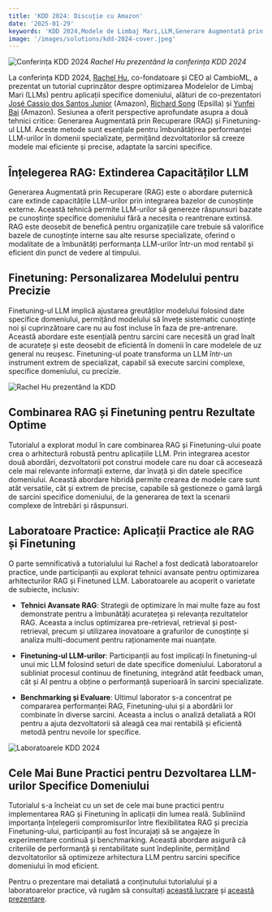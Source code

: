 ```yaml
---
title: 'KDD 2024: Discuție cu Amazon'
date: '2025-01-29'
keywords: 'KDD 2024,Modele de Limbaj Mari,LLM,Generare Augmentată prin Recuperare,RAG,finetuning LLM,Amazon,AI specific domeniului,învățare automată,conferință'
image: '/images/solutions/kdd-2024-cover.jpeg'
---
```


![Conferința KDD 2024](/images/solutions/kdd-2024-cover.jpeg)
_Rachel Hu prezentând la conferința KDD 2024_

La conferința KDD 2024, [Rachel Hu](https://www.linkedin.com/in/rachelsonghu/), co-fondatoare și CEO al CambioML, a prezentat un tutorial cuprinzător despre optimizarea Modelelor de Limbaj Mari (LLMs) pentru aplicații specifice domeniului, alături de co-prezentatori [José Cassio dos Santos Junior](https://www.linkedin.com/in/jcassiojr/) (Amazon), [Richard Song](https://www.linkedin.com/in/renchu-richard-song-a4099247/) (Epsilla) și [Yunfei Bai](https://www.linkedin.com/in/yunfei-felix-bai-909b861/) (Amazon). Sesiunea a oferit perspective aprofundate asupra a două tehnici critice: Generarea Augmentată prin Recuperare (RAG) și Finetuning-ul LLM. Aceste metode sunt esențiale pentru îmbunătățirea performanței LLM-urilor în domenii specializate, permițând dezvoltatorilor să creeze modele mai eficiente și precise, adaptate la sarcini specifice.

## Înțelegerea RAG: Extinderea Capacităților LLM

Generarea Augmentată prin Recuperare (RAG) este o abordare puternică care extinde capacitățile LLM-urilor prin integrarea bazelor de cunoștințe externe. Această tehnică permite LLM-urilor să genereze răspunsuri bazate pe cunoștințe specifice domeniului fără a necesita o reantrenare extinsă. RAG este deosebit de benefică pentru organizațiile care trebuie să valorifice bazele de cunoștințe interne sau alte resurse specializate, oferind o modalitate de a îmbunătăți performanța LLM-urilor într-un mod rentabil și eficient din punct de vedere al timpului.

## Finetuning: Personalizarea Modelului pentru Precizie

Finetuning-ul LLM implică ajustarea greutăților modelului folosind date specifice domeniului, permițând modelului să învețe sistematic cunoștințe noi și cuprinzătoare care nu au fost incluse în faza de pre-antrenare. Această abordare este esențială pentru sarcini care necesită un grad înalt de acuratețe și este deosebit de eficientă în domenii în care modelele de uz general nu reușesc. Finetuning-ul poate transforma un LLM într-un instrument extrem de specializat, capabil să execute sarcini complexe, specifice domeniului, cu precizie.

![Rachel Hu prezentând la KDD](/images/solutions/kdd-2024-rachel.jpeg)

## Combinarea RAG și Finetuning pentru Rezultate Optime

Tutorialul a explorat modul în care combinarea RAG și Finetuning-ului poate crea o arhitectură robustă pentru aplicațiile LLM. Prin integrarea acestor două abordări, dezvoltatorii pot construi modele care nu doar că accesează cele mai relevante informații externe, dar învață și din datele specifice domeniului. Această abordare hibridă permite crearea de modele care sunt atât versatile, cât și extrem de precise, capabile să gestioneze o gamă largă de sarcini specifice domeniului, de la generarea de text la scenarii complexe de întrebări și răspunsuri.

## Laboratoare Practice: Aplicații Practice ale RAG și Finetuning

O parte semnificativă a tutorialului lui Rachel a fost dedicată laboratoarelor practice, unde participanții au explorat tehnici avansate pentru optimizarea arhitecturilor RAG și Finetuned LLM. Laboratoarele au acoperit o varietate de subiecte, inclusiv:

- **Tehnici Avansate RAG**: Strategii de optimizare în mai multe faze au fost demonstrate pentru a îmbunătăți acuratețea și relevanța rezultatelor RAG. Aceasta a inclus optimizarea pre-retrieval, retrieval și post-retrieval, precum și utilizarea inovatoare a grafurilor de cunoștințe și analiza multi-document pentru raționamente mai nuanțate.

- **Finetuning-ul LLM-urilor**: Participanții au fost implicați în finetuning-ul unui mic LLM folosind seturi de date specifice domeniului. Laboratorul a subliniat procesul continuu de finetuning, integrând atât feedback uman, cât și AI pentru a obține o performanță superioară în sarcini specializate.

- **Benchmarking și Evaluare**: Ultimul laborator s-a concentrat pe compararea performanței RAG, Finetuning-ului și a abordării lor combinate în diverse sarcini. Aceasta a inclus o analiză detaliată a ROI pentru a ajuta dezvoltatorii să aleagă cea mai rentabilă și eficientă metodă pentru nevoile lor specifice.

![Laboratoarele KDD 2024](/images/solutions/kdd-2024-labs.jpg)

## Cele Mai Bune Practici pentru Dezvoltarea LLM-urilor Specifice Domeniului

Tutorialul s-a încheiat cu un set de cele mai bune practici pentru implementarea RAG și Finetuning în aplicații din lumea reală. Subliniind importanța înțelegerii compromisurilor între flexibilitatea RAG și precizia Finetuning-ului, participanții au fost încurajați să se angajeze în experimentare continuă și benchmarking. Această abordare asigură că criteriile de performanță și rentabilitate sunt îndeplinite, permițând dezvoltatorilor să optimizeze arhitectura LLM pentru sarcini specifice domeniului în mod eficient.

Pentru o prezentare mai detaliată a conținutului tutorialului și a laboratoarelor practice, vă rugăm să consultați [această lucrare](https://dl.acm.org/doi/pdf/10.1145/3637528.3671445) și [această prezentare](https://docs.google.com/presentation/d/18PJctnI-KbABE1El_AifjN_7eoHatuaoN8-2q57xpSw/edit#slide=id.g2f5cc21ff85_5_1096).
